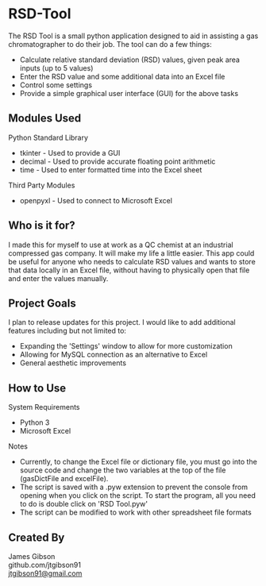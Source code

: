 # RSD-Tool
The RSD Tool is a small python application designed to aid in assisting a gas chromatographer to do their job. The tool can do a few things:

  - Calculate relative standard deviation (RSD) values, given peak area inputs (up to 5 values)
  - Enter the RSD value and some additional data into an Excel file
  - Control some settings
  - Provide a simple graphical user interface (GUI) for the above tasks
  

## Modules Used

Python Standard Library
  - tkinter - Used to provide a GUI
  - decimal - Used to provide accurate floating point arithmetic
  - time - Used to enter formatted time into the Excel sheet 

Third Party Modules
  - openpyxl - Used to connect to Microsoft Excel

## Who is it for?

I made this for myself to use at work as a QC chemist at an industrial compressed gas company. It will make my life a little easier. This app could be useful for anyone who needs to calculate RSD values and wants to store that data locally in an Excel file, without having to physically open that file and enter the values manually.

## Project Goals

I plan to release updates for this project. I would like to add additional features including but not limited to:
  - Expanding the 'Settings' window to allow for more customization
  - Allowing for MySQL connection as an alternative to Excel
  - General aesthetic improvements 

## How to Use

System Requirements
  - Python 3
  - Microsoft Excel

Notes
  - Currently, to change the Excel file or dictionary file, you must go into the source code and change the two variables at the top of the file (gasDictFile and excelFile).
  - The script is saved with a .pyw extension to prevent the console from opening when you click on the script. To start the program, all you need to do is double click on 'RSD Tool.pyw'
  - The script can be modified to work with other spreadsheet file formats


## Created By

James Gibson  
github.com/jtgibson91  
jtgibson91@gmail.com
